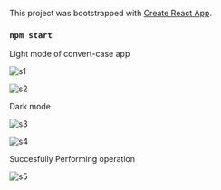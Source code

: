 This project was bootstrapped with [Create React App](https://onlinestringconverter.netlify.app/).

### `npm start`

Light mode of convert-case app

![s1](https://user-images.githubusercontent.com/61376618/133805363-347a9f32-65ac-4db5-80ea-61c2b9fd30a3.png)

![s2](https://user-images.githubusercontent.com/61376618/133805413-42ac6380-9d16-4d53-ab75-e9a74757331b.png)


Dark mode 

![s3](https://user-images.githubusercontent.com/61376618/133805477-1c09c827-db3c-4f72-8ae9-a7294fe54a87.png)

![s4](https://user-images.githubusercontent.com/61376618/133805486-95d46379-87c1-4f27-a251-a75f3a18b21c.png)

Succesfully Performing operation

![s5](https://user-images.githubusercontent.com/61376618/133805572-4c4a38b7-de4a-4022-b4ea-8254901ab238.png)
